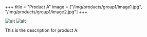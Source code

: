 +++
title = "Product A"
image = ["/img/products/group1/image1.jpg", "/img/products/group1/image2.jpg"]
+++

![alt](/img/products/group1/image1.jpg)
![alt](/img/products/group1/image2.jpg)


This is the description for product A
